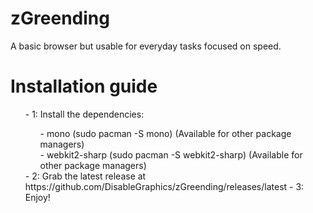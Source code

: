 # zGreending
A basic browser but usable for everyday tasks focused on speed.

# Installation guide
  <ul>- 1: Install the dependencies: <br>
    <ul>
      - mono (sudo pacman -S mono) (Available for other package managers) <br>
      - webkit2-sharp (sudo pacman -S webkit2-sharp) (Available for other package managers)
    </ul>
    - 2: Grab the latest release at https://github.com/DisableGraphics/zGreending/releases/latest
    - 3: Enjoy!
  </ul>
